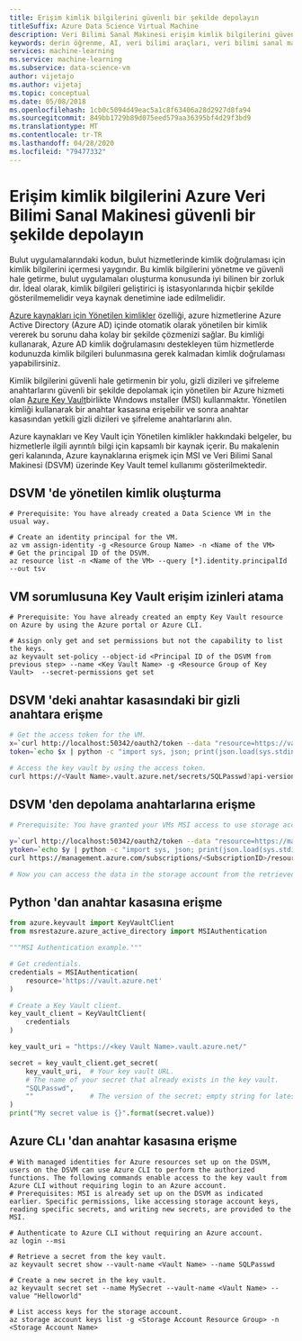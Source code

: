 ```yaml
---
title: Erişim kimlik bilgilerini güvenli bir şekilde depolayın
titleSuffix: Azure Data Science Virtual Machine
description: Veri Bilimi Sanal Makinesi erişim kimlik bilgilerini güvenli bir şekilde nasıl depolayacağınızı öğrenin. Yönetilen hizmet kimliklerini nasıl kullanacağınızı ve erişim kimlik bilgilerini depolamak için Azure Key Vault öğreneceksiniz.
keywords: derin öğrenme, AI, veri bilimi araçları, veri bilimi sanal makinesi, Jeo-uzamsal analiz, ekip veri bilimi işlemi
services: machine-learning
ms.service: machine-learning
ms.subservice: data-science-vm
author: vijetajo
ms.author: vijetaj
ms.topic: conceptual
ms.date: 05/08/2018
ms.openlocfilehash: 1cb0c5094d49eac5a1c8f63406a28d2927d8fa94
ms.sourcegitcommit: 849bb1729b89d075eed579aa36395bf4d29f3bd9
ms.translationtype: MT
ms.contentlocale: tr-TR
ms.lasthandoff: 04/28/2020
ms.locfileid: "79477332"
---
```

# <a name="store-access-credentials-securely-on-an-azure-data-science-virtual-machine"></a>Erişim kimlik bilgilerini Azure Veri Bilimi Sanal Makinesi güvenli bir şekilde depolayın

Bulut uygulamalarındaki kodun, bulut hizmetlerinde kimlik doğrulaması için kimlik bilgilerini içermesi yaygındır. Bu kimlik bilgilerini yönetme ve güvenli hale getirme, bulut uygulamaları oluşturma konusunda iyi bilinen bir zorluk dır. İdeal olarak, kimlik bilgileri geliştirici iş istasyonlarında hiçbir şekilde gösterilmemelidir veya kaynak denetimine iade edilmelidir.

[Azure kaynakları için Yönetilen kimlikler](https://docs.microsoft.com/azure/active-directory/managed-service-identity/overview) özelliği, azure hizmetlerine Azure Active Directory (Azure AD) içinde otomatik olarak yönetilen bir kimlik vererek bu sorunu daha kolay bir şekilde çözmenizi sağlar. Bu kimliği kullanarak, Azure AD kimlik doğrulamasını destekleyen tüm hizmetlerde kodunuzda kimlik bilgileri bulunmasına gerek kalmadan kimlik doğrulaması yapabilirsiniz.

Kimlik bilgilerini güvenli hale getirmenin bir yolu, gizli dizileri ve şifreleme anahtarlarını güvenli bir şekilde depolamak için yönetilen bir Azure hizmeti olan [Azure Key Vault](https://docs.microsoft.com/azure/key-vault/)birlikte Wındows ınstaller (MSI) kullanmaktır. Yönetilen kimliği kullanarak bir anahtar kasasına erişebilir ve sonra anahtar kasasından yetkili gizli dizileri ve şifreleme anahtarlarını alın.

Azure kaynakları ve Key Vault için Yönetilen kimlikler hakkındaki belgeler, bu hizmetlerle ilgili ayrıntılı bilgi için kapsamlı bir kaynak içerir. Bu makalenin geri kalanında, Azure kaynaklarına erişmek için MSI ve Veri Bilimi Sanal Makinesi (DSVM) üzerinde Key Vault temel kullanımı gösterilmektedir. 

## <a name="create-a-managed-identity-on-the-dsvm"></a>DSVM 'de yönetilen kimlik oluşturma

```azurecli-interactive
# Prerequisite: You have already created a Data Science VM in the usual way.

# Create an identity principal for the VM.
az vm assign-identity -g <Resource Group Name> -n <Name of the VM>
# Get the principal ID of the DSVM.
az resource list -n <Name of the VM> --query [*].identity.principalId --out tsv
```

## <a name="assign-key-vault-access-permissions-to-a-vm-principal"></a>VM sorumlusuna Key Vault erişim izinleri atama

```azurecli-interactive
# Prerequisite: You have already created an empty Key Vault resource on Azure by using the Azure portal or Azure CLI.

# Assign only get and set permissions but not the capability to list the keys.
az keyvault set-policy --object-id <Principal ID of the DSVM from previous step> --name <Key Vault Name> -g <Resource Group of Key Vault>  --secret-permissions get set
```

## <a name="access-a-secret-in-the-key-vault-from-the-dsvm"></a>DSVM 'deki anahtar kasasındaki bir gizli anahtara erişme

```bash
# Get the access token for the VM.
x=`curl http://localhost:50342/oauth2/token --data "resource=https://vault.azure.net" -H Metadata:true`
token=`echo $x | python -c "import sys, json; print(json.load(sys.stdin)['access_token'])"`

# Access the key vault by using the access token.
curl https://<Vault Name>.vault.azure.net/secrets/SQLPasswd?api-version=2016-10-01 -H "Authorization: Bearer $token"
```

## <a name="access-storage-keys-from-the-dsvm"></a>DSVM 'den depolama anahtarlarına erişme

```bash
# Prerequisite: You have granted your VMs MSI access to use storage account access keys based on instructions at https://docs.microsoft.com/azure/active-directory/managed-service-identity/tutorial-linux-vm-access-storage. This article describes the process in more detail.

y=`curl http://localhost:50342/oauth2/token --data "resource=https://management.azure.com/" -H Metadata:true`
ytoken=`echo $y | python -c "import sys, json; print(json.load(sys.stdin)['access_token'])"`
curl https://management.azure.com/subscriptions/<SubscriptionID>/resourceGroups/<ResourceGroup of Storage account>/providers/Microsoft.Storage/storageAccounts/<Storage Account Name>/listKeys?api-version=2016-12-01 --request POST -d "" -H "Authorization: Bearer $ytoken"

# Now you can access the data in the storage account from the retrieved storage account keys.
```

## <a name="access-the-key-vault-from-python"></a>Python 'dan anahtar kasasına erişme

```python
from azure.keyvault import KeyVaultClient
from msrestazure.azure_active_directory import MSIAuthentication

"""MSI Authentication example."""

# Get credentials.
credentials = MSIAuthentication(
    resource='https://vault.azure.net'
)

# Create a Key Vault client.
key_vault_client = KeyVaultClient(
    credentials
)

key_vault_uri = "https://<key Vault Name>.vault.azure.net/"

secret = key_vault_client.get_secret(
    key_vault_uri,  # Your key vault URL.
    # The name of your secret that already exists in the key vault.
    "SQLPasswd",
    ""              # The version of the secret; empty string for latest.
)
print("My secret value is {}".format(secret.value))
```

## <a name="access-the-key-vault-from-azure-cli"></a>Azure CLı 'dan anahtar kasasına erişme

```azurecli-interactive
# With managed identities for Azure resources set up on the DSVM, users on the DSVM can use Azure CLI to perform the authorized functions. The following commands enable access to the key vault from Azure CLI without requiring login to an Azure account.
# Prerequisites: MSI is already set up on the DSVM as indicated earlier. Specific permissions, like accessing storage account keys, reading specific secrets, and writing new secrets, are provided to the MSI.

# Authenticate to Azure CLI without requiring an Azure account. 
az login --msi

# Retrieve a secret from the key vault. 
az keyvault secret show --vault-name <Vault Name> --name SQLPasswd

# Create a new secret in the key vault.
az keyvault secret set --name MySecret --vault-name <Vault Name> --value "Helloworld"

# List access keys for the storage account.
az storage account keys list -g <Storage Account Resource Group> -n <Storage Account Name>
```
